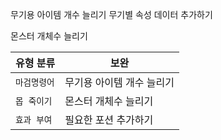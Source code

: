 무기용 아이템 개수 늘리기
무기별 속성 데이터 추가하기

몬스터 개체수 늘리기

| **유형 분류**      | **보완**                                              |
|-------------------|---------------------------------------------------------|
| `마검명령어`            | 무기용 아이템 개수 늘리기                         |
| `몹 죽이기`             | 몬스터 개체수 늘리기                              |
| `효과 부여`             | 필요한 포션 추가하기                              |
